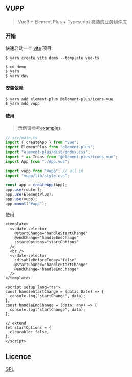## VUPP

> Vue3 + Element Plus + Typescript 疯装的业务组件库

### 开始

快速启动一个 [vite]() 项目:

```shell
$ yarn create vite demo --template vue-ts

$ cd demo
$ yarn
$ yarn dev
```

#### 安装依赖

```shell
$ yarn add element-plus @element-plus/icons-vue
$ yarn add vupp
```

#### 使用

> 示例请参考[examples](./examples/src/views/).

```js
// src/main.ts
import { createApp } from "vue";
import ElementPlus from "element-plus";
import "element-plus/dist/index.css";
import * as Icons from "@element-plus/icons-vue";
import App from "./App.vue";

import vupp from "vupp"; // all in
import "vupp/lib/style.css";

const app = createApp(App);
app.use(router);
app.use(ElementPlus);
app.use(vupp);
app.mount("#app");
```

使用

```vue
<template>
  <v-date-selector
    @startChange="handleStartChange"
    @endChange="handleEndChange"
    :startOptions="startOptions"
  />
  <br />
  <v-date-selector
    :disableBeforeToday="false"
    @startChange="handleStartChange"
    @endChange="handleEndChange"
  />
</template>

<script setup lang="ts">
const handleStartChange = (data: Date) => {
  console.log("startChange", data);
};
const handleEndChange = (data: any) => {
  console.log("startChange", data);
};

// extend
let startOptions = {
  clearable: false,
};
</script>
```

## Licence

[GPL](LICENSE)
